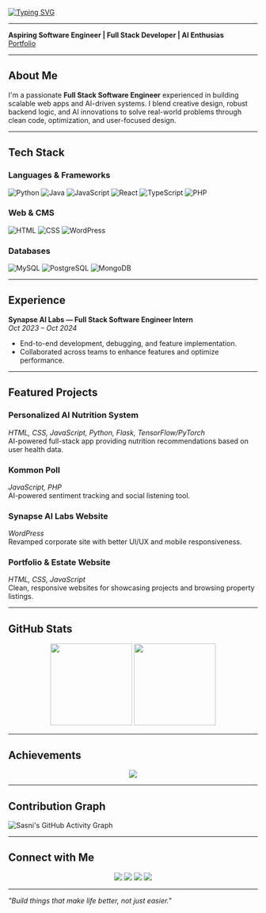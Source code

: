 <!-- Animated Typing Intro -->
[![Typing SVG](https://readme-typing-svg.demolab.com?font=Fira+Code&size=24&pause=1000&color=000000&width=750&lines=Hi,+I'm+Sasni;Aspiring+Software+Engineer;Full+Stack+Developer;AI+Enthusiast;Always+Learning+New+Things)](https://git.io/typing-svg)

---
 
**Aspiring Software Engineer | Full Stack Developer | AI Enthusias**  
[Portfolio](https://sasni-portfolio.netlify.app/)  

---

## About Me  
I'm a passionate **Full Stack Software Engineer** experienced in building scalable web apps and AI-driven systems. I blend creative design, robust backend logic, and AI innovations to solve real-world problems through clean code, optimization, and user-focused design.  

---

## Tech Stack  

### Languages & Frameworks  
![Python](https://img.shields.io/badge/Python-3776AB?style=for-the-badge&logo=python&logoColor=white) ![Java](https://img.shields.io/badge/Java-007396?style=for-the-badge&logo=java&logoColor=white) ![JavaScript](https://img.shields.io/badge/JavaScript-F7DF1E?style=for-the-badge&logo=javascript&logoColor=black) ![React](https://img.shields.io/badge/React-61DAFB?style=for-the-badge&logo=react&logoColor=black) ![TypeScript](https://img.shields.io/badge/TypeScript-007ACC?style=for-the-badge&logo=typescript&logoColor=white) ![PHP](https://img.shields.io/badge/PHP-777BB4?style=for-the-badge&logo=php&logoColor=white)

### Web & CMS  
![HTML](https://img.shields.io/badge/HTML5-E34F26?style=for-the-badge&logo=html5&logoColor=white) ![CSS](https://img.shields.io/badge/CSS3-1572B6?style=for-the-badge&logo=css3&logoColor=white) ![WordPress](https://img.shields.io/badge/WordPress-21759B?style=for-the-badge&logo=wordpress&logoColor=white)  

### Databases  
![MySQL](https://img.shields.io/badge/MySQL-4479A1?style=for-the-badge&logo=mysql&logoColor=white) ![PostgreSQL](https://img.shields.io/badge/PostgreSQL-336791?style=for-the-badge&logo=postgresql&logoColor=white) ![MongoDB](https://img.shields.io/badge/MongoDB-47A248?style=for-the-badge&logo=mongodb&logoColor=white) 

---

## Experience  

**Synapse AI Labs — Full Stack Software Engineer Intern**  
*Oct 2023 – Oct 2024*  
- End-to-end development, debugging, and feature implementation.  
- Collaborated across teams to enhance features and optimize performance.  

---

## Featured Projects  

### Personalized AI Nutrition System  
*HTML, CSS, JavaScript, Python, Flask, TensorFlow/PyTorch*  
AI-powered full-stack app providing nutrition recommendations based on user health data.  

### Kommon Poll  
*JavaScript, PHP*  
AI-powered sentiment tracking and social listening tool.  

### Synapse AI Labs Website  
*WordPress*  
Revamped corporate site with better UI/UX and mobile responsiveness.  

### Portfolio & Estate Website  
*HTML, CSS, JavaScript*  
Clean, responsive websites for showcasing projects and browsing property listings.  

---

## GitHub Stats  

<p align="center">
  <img src="https://github-readme-stats.vercel.app/api?username=sassni&show_icons=true&theme=tokyonight" height="165" />
  <img src="https://github-readme-stats.vercel.app/api/top-langs/?username=sassni&layout=compact&theme=tokyonight" height="165" />
</p>  

---

## Achievements  

<p align="center">
  <img src="https://github-profile-trophy.vercel.app/?username=sassni&theme=onedark&row=1&column=6" />
</p>  

---

## Contribution Graph  

![Sasni's GitHub Activity Graph](https://github-readme-activity-graph.vercel.app/graph?username=sassni&theme=react-dark&hide_border=true)  

---

## Connect with Me  

<p align="center">
<a href="http://www.linkedin.com/in/sasni"><img src="https://img.shields.io/badge/LinkedIn-blue?logo=linkedin&logoColor=white" /></a>
<a href="http://www.github.com/sassni"><img src="https://img.shields.io/badge/GitHub-black?logo=github&logoColor=white" /></a>
<a href="https://sasni-portfolio.netlify.app/"><img src="https://img.shields.io/badge/Portfolio-green?logo=google-chrome&logoColor=white" /></a>
<a href="mailto:shazni121@gmail.com"><img src="https://img.shields.io/badge/Email-red?logo=gmail&logoColor=white" /></a>
</p>   

---

*"Build things that make life better, not just easier."*
